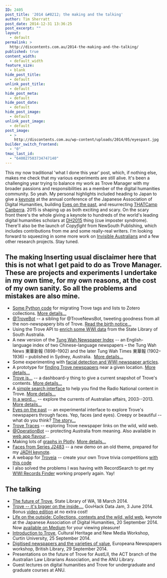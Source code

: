 ```yaml
---
ID: 2405
post_title: '2014 &#8212; the making and the talking'
author: Tim Sherratt
post_date: 2014-12-31 13:36:25
post_excerpt: ""
layout:
  - default
permalink: >
  http://discontents.com.au/2014-the-making-and-the-talking/
published: true
content_width:
  - default_width
feature_size:
  - blank
hide_post_title:
  - default
unlink_post_title:
  - default
hide_post_meta:
  - default
hide_post_date:
  - default
hide_post_image:
  - default
unlink_post_image:
  - default
post_image:
  - >
    http://discontents.com.au/wp-content/uploads/2014/05/eyespast.jpg
builder_switch_frontend:
  - "0"
tmac_last_id:
  - "640027503734747140"
---
```

This my now traditional 'what I done this year' post, which, if nothing else, makes me check that my various experiments are still alive. It's been a challenging year trying to balance my work as Trove Manager with my broader passions and responsibilities as a member of the digital humanities community. So yeah. My personal highlights included heading to Japan to give a [keynote][1] at the annual conference of the Japanese Association of Digital Humanities, building [Eyes on the past][2], and resurrecting [THATCamp Canberra][3]. 2015 is shaping up as both exciting and scary. On the scary front there's the whole giving a keynote to hundreds of the world's leading digital humanities scholars at [DH2015][4] thing (cue imposter syndrome). There'll also be the launch of *Copyfight* from NewSouth Publishing, which includes contributions from me and some really-real writers. I'm looking forward to squeezing in some more work on [Invisible Australians][5] and a few other research projects. Stay tuned. 
## The making Inserting usual disclaimer here that this is not what I get paid to do as Trove Manager. These are projects and experiments I undertake in my own time, for my own reasons, at the cost of my own sanity. So all the problems and mistakes are also mine. 

*   [Some Python code][6] for migrating Trove tags and lists to Zotero collections. [More details...][7]
*   [@TroveBot][8] -- a sibling for @TroveNewsBot, tweeting goodness from all the non-newspapery bits of Trove. [Read the birth notice...][9]
*   Using the Trove API to [enrich some WWI data][10] from the State Library of South Australia.
*   A new version of the [Tung Wah Newspaper Index][11] -- an English-language index of two Chinese-language newspapers – the Tung Wah News 東華新報 (1898–1902) and the later Tung Wah Times 東華報 (1902–1936) – published in Sydney, Australia.  [More details...][12]
*   Some experimenting with [facial detection and WWI newspaper articles][13].
*   A prototype for [finding Trove newspapers][14] near a given location. [More details...][15]
*   [Trove is...][16] -- a dashboard-y thing to give a current snapshot of Trove's contents. [More details...][17]
*   A [simple search interface][18] to help you find the Radio National content in Trove. [More details...][19]
*   [In a word... ][20] -- explore the currents of Australian affairs, 2003--2013. [More details...][21]
*   [Eyes on the past][2] -- an experimental interface to explore Trove's newspapers through faces. Yep, faces (and eyes). Creepy or beautiful -- what do you think? [The story...][22]
*   [Trove Traces][23] -- exploring Trove newspaper links on the wild, wild web.
*   [@OperationBot][24] -- protecting Australia from meaning. Also available in [web app flavour][25]...
*   Making lots of [graphs in Plotly][26]. [More details...][27]
*   [Faces from Series J2483][28] -- a new demo on an old theme, prepared for my [JADH keynote][1].
*   A webapp for [Troveia][29] -- create your own Trove trivia competitions [with this code][30]
*   I also solved the problems I was having with RecordSearch to get my [WWI Records Finder][31] working properly again. Yay!

## The talking

*   [The future of Trove][32], State Library of WA, 18 March 2014.
*   [Trove -- it's bigger on the inside...][33], GovHack Data Jam, 3 June 2014. Bonus [video edition][34] at no extra cost!
*   [Life on the outside: Collections, contexts and the wild, wild web][35], keynote at the Japanese Association of Digital Humanities, 20 September 2014. Now [available on Medium][36] for your viewing pleasure!
*   [Introduction to Trove][37], Cultural Heritage and New Media Workshop, Curtin University, 25 September 2014.
*   [Digitised newspapers and the varieties of value][38], Europeana Newspapers workshop, British Library, 29 September 2014.
*   Presentations on the future of Trove for AustLII, the ACT branch of the Australian Law Librarians Association, and the ANU Library.
*   Guest lectures on digital humanities and Trove for undergraduate and graduate courses at ANU.

 [1]: http://discontents.com.au/life-on-the-outside/
 [2]: http://eyespast.herokuapp.com/
 [3]: http://2014.thatcampcanberra.org/
 [4]: http://dh2015.org/
 [5]: http://invisibleaustralians.org/
 [6]: https://github.com/Trove-Toolshed/trove-python/tree/master/trove_python/trove_zotero
 [7]: http://discontents.com.au/have-collection-will-travel/
 [8]: https://twitter.com/TroveBot
 [9]: http://discontents.com.au/an-addition-to-the-family/
 [10]: http://discontents.com.au/enriching-wwi-data-with-the-trove-api/
 [11]: http://resources.chineseaustralia.org/tungwah/
 [12]: http://discontents.com.au/easter-eggsperiments/#tungwah
 [13]: http://discontents.com.au/easter-eggsperiments/#wwi
 [14]: http://damp-island-3738.herokuapp.com/
 [15]: http://damp-island-3738.herokuapp.com/#space
 [16]: http://troveis.dhistory.org/
 [17]: http://discontents.com.au/easter-eggsperiments/#troveis
 [18]: http://safe-headland-1733.herokuapp.com/
 [19]: http://discontents.com.au/easter-eggsperiments/#abcrn
 [20]: http://inaword.dhistory.org/
 [21]: https://www.nla.gov.au/blogs/trove/2014/05/01/whats-in-a-word
 [22]: https://storify.com/wragge/eyes-on-the-past
 [23]: http://trovespace.webfactional.com/traces/
 [24]: https://twitter.com/OperationBot
 [25]: http://operationbot.herokuapp.com/
 [26]: https://plot.ly/~wragge
 [27]: http://discontents.com.au/sketching-with-python-and-plotly/
 [28]: http://jadh-demo.herokuapp.com/
 [29]: http://troveia.herokuapp.com/
 [30]: https://github.com/wragge/troveia
 [31]: http://wraggelabs.com/wwifinder/
 [32]: http://www.slideshare.net/wragge/the-future-of-trove
 [33]: http://www.slideshare.net/wragge/trove-introduction-for-govhack-data-jam
 [34]: https://www.youtube.com/watch?v=eaNJA6u2BLo
 [35]: http://discontents.com.au/life-on-the-outside/ "Life on the outside: Collections, contexts, and the wild, wild web"
 [36]: https://medium.com/@wragge/life-on-the-outside-collections-contexts-and-the-wild-wild-web-4d334ccddee2
 [37]: http://vimeo.com/112887838
 [38]: http://www.slideshare.net/wragge/digitised-newspapers-and-the-varieties-of-value